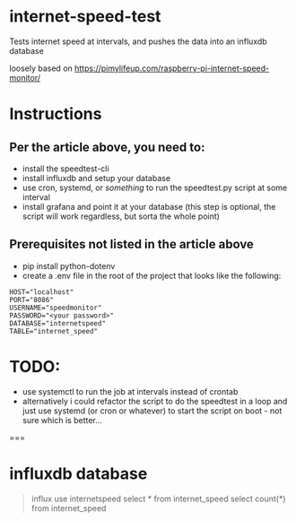 # internet-speed-test

Tests internet speed at intervals, and pushes the data into an influxdb database

loosely based on https://pimylifeup.com/raspberry-pi-internet-speed-monitor/

# Instructions

## Per the article above, you need to:
- install the speedtest-cli
- install influxdb and setup your database
- use cron, systemd, or _something_ to run the speedtest.py script at some interval
- install grafana and point it at your database (this step is optional, the script will work regardless, but sorta the whole point)

## Prerequisites not listed in the article above
- pip install python-dotenv
- create a .env file in the root of the project that looks like the following:

```
HOST="localhost"
PORT="8086"
USERNAME="speedmonitor"
PASSWORD="<your password>"
DATABASE="internetspeed"
TABLE="internet_speed"
```

# TODO:
  - use systemctl to run the job at intervals instead of crontab
  - alternatively i could refactor the script to do the speedtest in a loop and just use systemd (or cron or whatever) to start the script on boot - not sure which is better...

===

# influxdb database

> influx
> use internetspeed
> select * from internet_speed
> select count(*) from internet_speed